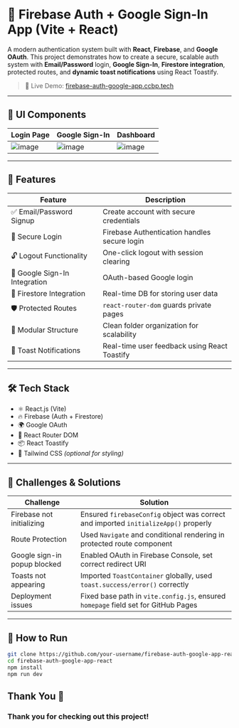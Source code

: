 # 🔐 Firebase Auth + Google Sign-In App (Vite + React)

A modern authentication system built with **React**, **Firebase**, and **Google OAuth**. This project demonstrates how to create a secure, scalable auth system with **Email/Password** login, **Google Sign-In**, **Firestore integration**, protected routes, and **dynamic toast notifications** using React Toastify.

> 🚀 Live Demo: [firebase-auth-google-app.ccbp.tech](https://firebase-auth-google-app.ccbp.tech)

---

## 📸 UI Components

| Login Page | Google Sign-In | Dashboard |
|------------|----------------|-----------|
| ![image](https://github.com/user-attachments/assets/c746c0de-7e33-49fd-9152-1eb06d33bbe7)  | ![image](https://github.com/user-attachments/assets/2a364a6f-3b7f-4fcb-bb35-5265cb345595)  | ![image](https://github.com/user-attachments/assets/82cb4cb9-925a-4c81-b82a-599c985e3d13) |


---

## 🚀 Features

| Feature | Description |
|--------|-------------|
| ✅ Email/Password Signup | Create account with secure credentials |
| 🔐 Secure Login | Firebase Authentication handles secure login |
| 🔓 Logout Functionality | One-click logout with session clearing |
| 🔁 Google Sign-In Integration | OAuth-based Google login |
| 🔄 Firestore Integration | Real-time DB for storing user data |
| 🛡️ Protected Routes | `react-router-dom` guards private pages |
| 🧱 Modular Structure | Clean folder organization for scalability |
| 🔔 Toast Notifications | Real-time user feedback using React Toastify |

---

## 🛠️ Tech Stack

- ⚛️ React.js (Vite)
- 🔥 Firebase (Auth + Firestore)
- 🌍 Google OAuth
- 🧭 React Router DOM
- 📦 React Toastify
- 💅 Tailwind CSS *(optional for styling)*

---

## 🧠 Challenges & Solutions

| Challenge | Solution |
|----------|----------|
| Firebase not initializing | Ensured `firebaseConfig` object was correct and imported `initializeApp()` properly |
| Route Protection | Used `Navigate` and conditional rendering in protected route component |
| Google sign-in popup blocked | Enabled OAuth in Firebase Console, set correct redirect URI |
| Toasts not appearing | Imported `ToastContainer` globally, used `toast.success/error()` correctly |
| Deployment issues | Fixed base path in `vite.config.js`, ensured `homepage` field set for GitHub Pages |

---

## 🧪 How to Run

```bash
git clone https://github.com/your-username/firebase-auth-google-app-react.git
cd firebase-auth-google-app-react
npm install
npm run dev
```

## Thank You 💙

### Thank you for checking out this project! 

